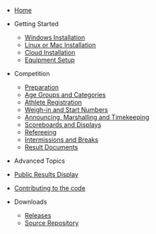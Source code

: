 * [Home](index)
* Getting Started

  * [Windows Installation](LocalWindowsSetup)
  * [Linux or Mac Installation](LocalLinuxMacSetup)
  * [Cloud Installation](Heroku)
  * [Equipment Setup](EquipmentSetup)
* Competition

  * [Preparation](Preparation)
  * [Age Groups and Categories](Categories)
  * [Athlete Registration](Registration)
  * [Weigh-in and Start Numbers](WeighIn)
  * [Announcing, Marshalling and Timekeeping](Announcing)
  * [Scoreboards and Displays](Displays)
  * [Refereeing](Refereeing)
  * [Intermissions and Breaks](Breaks)
  * [Result Documents](Documents)

* Advanced Topics

*   [Public Results Display](Remote)
*   [Contributing to the code](Gitpod)

* Downloads

  * [Releases](https://github.com/jflamy/owlcms4/releases)
  * [Source Repository](https://github.com/jflamy/owlcms4)

